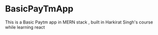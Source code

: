 # BasicPayTmApp
This is a Basic Paytm app in MERN stack , built in Harkirat Singh's course while learning react 
